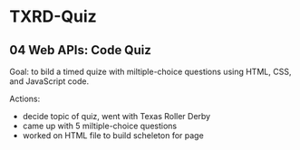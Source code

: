 # TXRD-Quiz

## 04 Web APIs: Code Quiz

Goal: to bild a timed quize with miltiple-choice questions using HTML, CSS, and JavaScript code.

Actions:
- decide topic of quiz, went with Texas Roller Derby
- came up with 5 miltiple-choice questions
- worked on HTML file to build scheleton for page